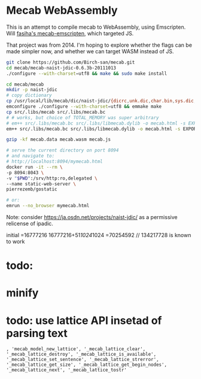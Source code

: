 # Mecab WebAssembly

This is an attempt to compile mecab to WebAssembly, using Emscripten.  
Will [fasiha's mecab-emscripten](https://github.com/fasiha/mecab-emscripten), which targeted JS.

That project was from 2014. I'm hoping to explore whether the flags can be made simpler now, and whether we can target WASM instead of JS.


```bash
git clone https://github.com/Birch-san/mecab.git
cd mecab/mecab-naist-jdic-0.6.3b-20111013
./configure --with-charset=utf8 && make && sudo make install

cd mecab/mecab
mkdir -p naist-jdic
# copy dictionary
cp /usr/local/lib/mecab/dic/naist-jdic/{dicrc,unk.dic,char.bin,sys.dic,matrix.bin} naist-jdic
emconfigure ./configure --with-charset=utf8 && emmake make
cp src/.libs/mecab src/.libs/mecab.bc
# # works, but choice of TOTAL_MEMORY was super arbitrary
# em++ src/.libs/mecab.bc src/.libs/libmecab.dylib -o mecab.html -s EXPORTED_FUNCTIONS="['_mecab_do2']" -s EXTRA_EXPORTED_RUNTIME_METHODS='["cwrap", "intArrayFromString"]' -s TOTAL_MEMORY=134217728 --preload-file naist-jdic/
em++ src/.libs/mecab.bc src/.libs/libmecab.dylib -o mecab.html -s EXPORTED_FUNCTIONS="['_mecab_do2', '_mecab_model_new2', '_mecab_model_destroy', '_mecab_strerror', '_mecab_model_new_tagger', '_mecab_destroy', '_mecab_nbest_sparse_tostr', '_mecab_sparse_tostr']" -s EXTRA_EXPORTED_RUNTIME_METHODS='["cwrap", "addOnExit"]' --no-heap-copy -s ALLOW_MEMORY_GROWTH=1 --preload-file naist-jdic/

gzip -kf mecab.data mecab.wasm mecab.js

# serve the current directory on port 8094
# and navigate to:
# http://localhost:8094/mymecab.html
docker run -it --rm \
-p 8094:8043 \
-v "$PWD":/srv/http:ro,delegated \
--name static-web-server \
pierrezemb/gostatic

# or:
emrun --no_browser mymecab.html
```

Note: consider https://ja.osdn.net/projects/naist-jdic/ as a permissive relicense of ipadic.

initial
=16777216
16777216+51*1024*1024
=70254592
// 134217728 is known to work

# todo:
# minify

# todo: use lattice API insetad of parsing text
```
, 'mecab_model_new_lattice', '_mecab_lattice_clear', '_mecab_lattice_destroy', '_mecab_lattice_is_available', '_mecab_lattice_set_sentence', '_mecab_lattice_strerror', '_mecab_lattice_get_size', '_mecab_lattice_get_begin_nodes', '_mecab_lattice_next', '_mecab_lattice_tostr'
```
